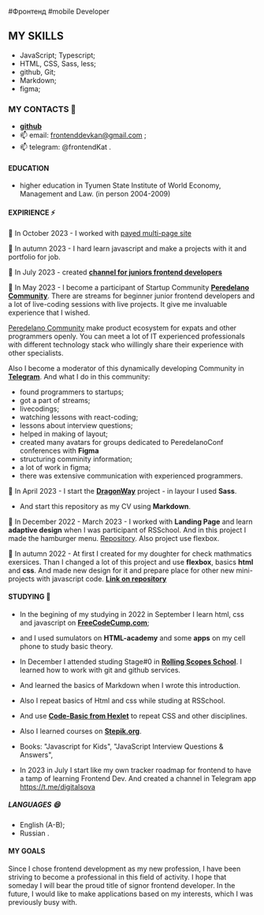 #Фронтенд 
#mobile Developer

## MY SKILLS

- JavaScript; Typescript;
- HTML, CSS, Sass, less;
- github, Git;
- Markdown;
- figma;


### MY CONTACTS 💬
- **[github](https://github.com/frontenddevkan)**
- 📫 email: frontenddevkan@gmail.com ;
- 📫 telegram: @frontendKat .


#### EDUCATION
- higher education in Tyumen State Institute of World Economy, Management and Law. (in person 2004-2009)


#### EXPIRIENCE ⚡

🌱 In October 2023 - I worked with [payed multi-page site](https://doctorhomeopath.ru)

🌱 In autumn 2023 - I hard learn javascript and make a projects with it and portfolio for job.

🌱 In July 2023 - created **[channel for juniors frontend developers](https://t.me/digitalsova)**

🌱 In May 2023 - I become a participant of Startup Community **[Peredelano Community](https://t.me/+SFNoVxR6Nk85ZDYy)**. There are streams for beginner junior frontend developers and a lot of live-coding sessions with live projects. It give me invaluable experience that I wished.

[Peredelano Community](https://t.me/+SFNoVxR6Nk85ZDYy) make product ecosystem for expats and other programmers openly. You can meet a lot of IT experienced professionals with different technology stack who willingly share their experience with other specialists.

Also I become a moderator of this dynamically developing Community in **[Telegram](https://t.me/+SFNoVxR6Nk85ZDYy)**.
And what I do in this community:

- found programmers to startups;
- got a part of streams;
- livecodings;
- watching lessons with react-coding;
- lessons about interview questions;
- helped in making of layout;
- created many avatars for groups dedicated to PeredelanoConf conferences with **Figma**
- structuring comminity information;
- a lot of work in figma;
- there was extensive communication with experienced programmers.

🌱 In April 2023 - I start the **[DragonWay](https://github.com/frontenddevkan/DragonWay)** project - in layour I used **Sass**.
- And start this repository as my CV using **Markdown**.

🌱 In December 2022 - March 2023 - I worked with **Landing Page** and learn **adaptive design** when I was participant of RSSchool. And in this project I made the hamburger menu. [Repository](https://github.com/frontenddevkan/Landing). Also project use flexbox.

🌱  In autumn 2022 - At first I created for my doughter for check mathmatics exersices. Than I changed a lot of this project and use **flexbox**, basics **html** and **css**. And made new design for it and prepare place
for other new mini-projects with javascript code. **[Link on repository](https://github.com/frontenddevkan/PortalForApps)**

#### STUDYING 🔭
- In the begining of my studying in 2022 in September I learn html, css and javascript on **[FreeCodeCump.com](freeCodeCump.com)**;
- and I used sumulators on **HTML-academy** and some **apps** on my cell phone to study basic theory.
- In December I attended studing Stage#0 in **[Rolling Scopes School](https://rollingscopes.com/)**. I learned how to work with git and github services.
- And learned the basics of Markdown when I wrote this introduction.
- Also I repeat basics of Html and css while studing at RSSchool.
- And use **[Code-Basic from Hexlet](https://code-basics.com)** to repeat CSS and other disciplines.
- Also I learned courses on **[Stepik.org](stepik.org)**.
- Books:
"Javascript for Kids",
"JavaScript Interview Questions & Answers",

- In 2023 in July I start like my own tracker roadmap for frontend to have a tamp of learning Frontend Dev. And created a channel in Telegram app https://t.me/digitalsova

##### LANGUAGES 😄
- English (A-B);
- Russian .

#### MY GOALS

Since I chose frontend development as my new profession, I have been striving to become a professional in this field of activity.
I hope that someday I will bear the proud title of signor frontend developer.
In the future, I would like to make applications based on my interests, which I was previously busy with.


